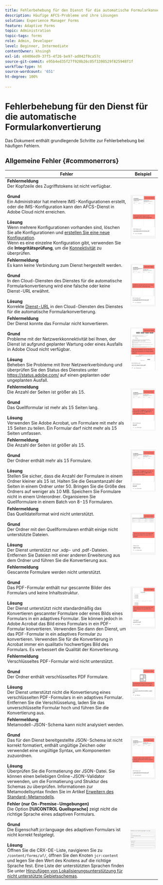 ```yaml
---
title: Fehlerbehebung für den Dienst für die automatische Formularkonvertierung
description: Häufige AFCS-Probleme und ihre Lösungen
solution: Experience Manager Forms
feature: Adaptive Forms
topic: Administration
topic-tags: forms
role: Admin, Developer
level: Beginner, Intermediate
contentOwner: khsingh
exl-id: e8406ed9-37f5-4f26-be97-ad042f9ca57c
source-git-commit: e95b4ed35f27f920b26c05f3398529f825948f1f
workflow-type: ht
source-wordcount: '651'
ht-degree: 100%

---
```


# Fehlerbehebung für den Dienst für die automatische Formularkonvertierung

Das Dokument enthält grundlegende Schritte zur Fehlerbehebung bei häufigen Fehlern.

<!--The article provides information on installation, configuration and administration issues that may arise in an Automated Forms Conversion Service production environment. -->

## Allgemeine Fehler {#commonerrors}

| Fehler | Beispiel |
|--- |--- |
| **Fehlermeldung** <br> Der Kopfzeile des Zugriffstokens ist nicht verfügbar. <br><br> **Grund** <br>Ein Administrator hat mehrere IMS-Konfigurationen erstellt, oder die IMS-Konfiguration kann den AFCS-Dienst in Adobe Cloud nicht erreichen. <br><br>**Lösung** <br> Wenn mehrere Konfigurationen vorhanden sind, löschen Sie alle Konfigurationen und [erstellen Sie eine neue Konfiguration](configure-service.md#obtainpubliccertificates). <br>Wenn es eine einzelne Konfiguration gibt, verwenden Sie die **Integritätsprüfung**, um die [Konnektivität](configure-service.md#createintegrationoption) zu überprüfen. | ![Die Kopfzeile des Zugriffstokens steht nicht zur Verfügung](assets/invalid-ims-configurations.png) |
| **Fehlermeldung** <br> Es kann keine Verbindung zum Dienst hergestellt werden.  <br><br>**Grund** <br> In den Cloud-Diensten des Dienstes für die automatische Formularkonvertierung wird eine falsche oder keine Dienst-URL erwähnt. <br><br>**Lösung** <br> Korrekte [Dienst-URL](configure-service.md#configure-the-cloud-service) in den Cloud-Diensten des Dienstes für die automatische Formularkonvertierung. | ![Verbindung zum Dienst kann nicht hergestellt werden.](assets/wrong-service-url-configured.png) |
| **Fehlermeldung** <br> Der Dienst konnte das Formular nicht konvertieren.  <br><br>**Grund** <br> Probleme mit der Netzwerkkonnektivität bei Ihnen, der Dienst ist aufgrund geplanter Wartung oder eines Ausfalls in Adobe Cloud nicht verfügbar. <br><br>**Lösung** <br> Beheben Sie Probleme mit Ihrer Netzwerkverbindung und überprüfen Sie den Status des Dienstes unter https://status.adobe.com/ auf einen geplanten oder ungeplanten Ausfall. | ![Verbindung zum Dienst kann nicht hergestellt werden.](assets/conversion-failure.png) |
| **Fehlermeldung** <br> Die Anzahl der Seiten ist größer als 15.  <br><br>**Grund** <br> Das Quellformular ist mehr als 15 Seiten lang.  <br><br>**Lösung** <br> Verwenden Sie Adobe Acrobat, um Formulare mit mehr als 15 Seiten zu teilen. Ein Formular darf nicht mehr als 15 Seiten umfassen. | ![Verbindung zum Dienst kann nicht hergestellt werden.](assets/number-of-pages.png) |
| **Fehlermeldung** <br> Die Anzahl der Seiten ist größer als 15.  <br><br>**Grund** <br>  Der Ordner enthält mehr als 15 Formulare. <br><br>**Lösung** <br> Stellen Sie sicher, dass die Anzahl der Formulare in einem Ordner kleiner als 15 ist. Halten Sie die Gesamtanzahl der Seiten in einem Ordner unter 50. Bringen Sie die Größe des Ordners auf weniger als 10 MB. Speichern Sie Formulare nicht in einem Unterordner. Organisieren Sie Quellformulare in einem Batch von 8-15 Formularen. | ![Verbindung zum Dienst kann nicht hergestellt werden.](assets/number-of-pages.png) |
| **Fehlermeldung** <br> Das Quelldateiformat wird nicht unterstützt.  <br><br>**Grund** <br> Der Ordner mit den Quellformularen enthält einige nicht unterstützte Dateien. <br><br>**Lösung** <br> Der Dienst unterstützt nur .xdp- und .pdf-Dateien. Entfernen Sie Dateien mit einer anderen Erweiterung aus dem Ordner und führen Sie die Konvertierung aus. | ![Verbindung zum Dienst kann nicht hergestellt werden.](assets/unsupported-file-formats.png) |
| **Fehlermeldung** <br> Gescannte Formulare werden nicht unterstützt.  <br><br>**Grund** <br> Das PDF-Formular enthält nur gescannte Bilder des Formulars und keine Inhaltsstruktur. <br><br>**Lösung** <br> Der Dienst unterstützt nicht standardmäßig das Konvertieren gescannter Formulare oder eines Bilds eines Formulars in ein adaptives Formular. Sie können jedoch in Adobe Acrobat das Bild eines Formulars in ein PDF-Formular konvertieren. Verwenden Sie dann den Dienst, um das PDF-Formular in ein adaptives Formular zu konvertieren. Verwenden Sie für die Konvertierung in Acrobat immer ein qualitativ hochwertiges Bild des Formulars. Es verbessert die Qualität der Konvertierung. | ![Verbindung zum Dienst kann nicht hergestellt werden.](assets/scanned-forms-error.png) |
| **Fehlermeldung** <br> Verschlüsseltes PDF-Formular wird nicht unterstützt.  <br><br>**Grund** <br>Der Ordner enthält verschlüsseltes PDF Formulare. <br><br>**Lösung** <br> Der Dienst unterstützt nicht die Konvertierung eines verschlüsselten PDF-Formulars in ein adaptives Formular. Entfernen Sie die Verschlüsselung, laden Sie das unverschlüsselte Formular hoch und führen Sie die Konvertierung aus. | ![Verbindung zum Dienst kann nicht hergestellt werden.](assets/secured-pdf-form.png) |
| **Fehlermeldung** <br> Metamodell-JSON-Schema kann nicht analysiert werden.  <br><br>**Grund** <br> Das für den Dienst bereitgestellte JSON-Schema ist nicht korrekt formatiert, enthält ungültige Zeichen oder verwendet eine ungültige Syntax, um Komponenten zuzuordnen.  <br><br>**Lösung** <br> Überprüfen Sie die Formatierung der JSON-Datei. Sie können einen beliebigen Online-JSON-Validator verwenden, um die Formatierung und Struktur des Schemas zu überprüfen. Informationen zur Metamodellsyntax finden Sie im Artikel [Erweitern des Standard-Metamodells](extending-the-default-meta-model.md). | ![Verbindung zum Dienst kann nicht hergestellt werden.](assets/invalid-meta-model-schema.png) |
| **Fehler (nur On-Premise-Umgebungen)** <br> Die Option **[!UICONTROL Quellsprache]** zeigt nicht die richtige Sprache eines adaptiven Formulars. <br><br>**Grund** <br> Die Eigenschaft jcr:language des adaptiven Formulars ist nicht korrekt festgelegt. <br><br>**Lösung** <br> Öffnen Sie die CRX-DE-Liste, navigieren Sie zu `/content/forms/af/`, öffnen Sie den Knoten `jcr:content` und legen Sie den Wert des Knotens auf die richtige Sprache fest. Eine Liste der unterstützten Sprachen finden Sie unter [Hinzufügen von Lokalisierungsunterstützung für nicht unterstützte Gebietsschemas](https://experienceleague.adobe.com/docs/experience-manager-65/forms/manage-administer-aem-forms/supporting-new-language-localization.html?lang=de#add-localization-support-for-non-supported-locales). | ![Verbindung zum Service kann nicht hergestellt werden.](assets/aem-forms-translation-project-language-unavailable.png) |

<!--

<table>
<thead>
<tr>
<th>Error</th>
<th>Example</th>
</tr>
</thead>
<tbody>
<tr>
<td><strong>Error Message</strong> <p> The access token header is not available. </p><br><strong>Reason</strong> <br> An administrator has created multiple IMS configurations or IMS configuration is not able to reach AFCS service on Adobe Cloud. <br><br><strong>Resolution</strong> <br> If there are multiple configurations, delete all the configurations and <a href="configure-service.md#obtainpubliccertificates">create a new configuration</a>. <br> If there is a single configuration, use <strong> Health Check </strong> to <a href="configure-service.md#createintegrationoption">check connectivity</a>.</td>
<td><img alt="The access token header is not available" src="assets/invalid-ims-configuration.png" /></td>
</tr>
<tr>
<td><strong>Error Message</strong> <br> Unable to connect to the service.  <br><br><strong>Reason</strong> <br> Incorrect service URL or no service URL is mentioned in Automated Forms Conversion Service cloud services. <br><br><strong>Resolution</strong> <br> Correct <a href="configure-service.md#configure-the-cloud-service">Service URL</a> in Automated Forms Conversion Service Cloud services.</td>
<td><img alt="Unable to connect to the service." src="assets/wrong-endpoint-configured.png" /></td>
</tr>
<tr>
<td><strong>Error Message</strong> <br> The service failed to convert the form.  <br><br><strong>Reason</strong> <br> Network connectivity issues at your end, the service is down due to scheduled maintenance, or outage on Adobe Cloud. <br><br><strong>Resolution</strong> <br> Resolve network connectivity issues at your end and check the status of the service on <a href="https://status.adobe.com/">https://status.adobe.com/</a> for a planned or unplanned outage.</td>
<td><img alt="The service failed to convert the form." src="assets/service-failure.png" /></td>
</tr>
<tr>
<td><strong>Error Message</strong> <br> The number of pages is more than 15.  <br><br><strong>Reason</strong> <br> The source form is more than 15 pages long.  <br><br><strong>Resolution</strong> <br> Use Adobe Acrobat to split forms with more than 15 pages. Bring the number of pages in a form to less than 15.</td>
<td><img alt="The number of pages is more than 15." src="assets/number-of-pages.png" /></td>
</tr>
<tr>
<td><strong>Error Message</strong> <br> The number of files is more than 15.  <br><br><strong>Reason</strong> <br>  The folder contains more than 15 forms. <br><br><strong>Resolution</strong> <br> Bring the number of forms in a folder to less than or equal to 15. Bring the total number of pages in a folder less than 50. Bring the size of the folder to less than 10 MB. Do not keep forms in a sub-folder. Organize source forms into a batch of 8-15 forms.</td>
<td><img alt="The number of files is more than 15." src="assets/number-of-pages.png" /></td>
</tr>
<tr>
<td><strong>Error Message</strong> <br> The source file format is not supported.  <br><br><strong>Reason</strong> <br> The folder containing source forms have some unsupported files. <br><br><strong>Resolution</strong> <br> The service supports only .xdp and .pdf files. Remove files with any other extension from the folder and run the conversion.</td>
<td><img alt="The source file format is not supported." src="assets/unsupported-file-formats.png" /></td>
</tr>
<tr>
<td><strong>Error Message</strong> <br> Scanned forms are not supported.  <br><br><strong>Reason</strong> <br> The PDF form contains only scanned images of the form and contains no content structure. <br><br><strong>Resolution</strong> <br> The service does not support converting scanned forms or an image of a form to an adaptive out-of-the-box. However, you use Adobe Acrobat to convert the image of a form to a PDF Form. Then, use the service to convert the PDF Form to an adaptive form. Always use a high-quality image of the form for conversion in Acrobat. It improves the quality of the conversion.</td>
<td><img alt="Scanned forms are not supported." src="assets/scanned-forms-error.png" /></td>
</tr>
<tr>
<td><strong>Error Message</strong> <br> Encrypted PDF form is not supported.  <br><br><strong>Reason</strong> <br> The folder contains encrypted PDF forms. <br><br><strong>Resolution</strong> <br> The service does not support converting an encrypted PDF form to an adaptive form. Remove the encryption, upload the non-encrypted form, and run the conversion.</td>
<td><img alt="Encrypted PDF form is not supported." src="assets/secured-pdf-form.png" /></td>
</tr>
<tr>
<td><strong>Error Message</strong> <br> Unable to parse meta-model JSON schema.  <br><br><strong>Reason</strong> <br> The JSON schema supplied to the service is not properly formatted, contains invalid characters, or uses invalid syntax to map components.  <br><br><strong>Resolution</strong> <br> Check the formatting of the JSON file. You can use any online JSON validator to check the formatting and structure of the schema. See, <a href="extending-the-default-meta-model.md">Extend the default meta-model</a> article for information on meta-model syntax.</td>
<td><img alt="Unable to parse meta-model JSON schema" src="assets/invalid-meta-model-schema.png" /></td>
</tr>
</tbody>
</table>
-->
